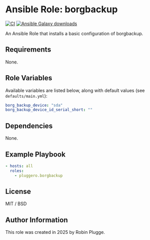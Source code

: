 # Ansible Role: borgbackup

[![CI](https://github.com/pluggero/ansible-role-borgbackup/actions/workflows/ci.yml/badge.svg)](https://github.com/pluggero/ansible-role-borgbackup/actions/workflows/ci.yml) [![Ansible Galaxy downloads](https://img.shields.io/ansible/role/d/pluggero/borgbackup?label=Galaxy%20downloads&logo=ansible&color=%23096598)](https://galaxy.ansible.com/ui/standalone/roles/pluggero/borgbackup)

An Ansible Role that installs a basic configuration of borgbackup.

## Requirements

None.

## Role Variables

Available variables are listed below, along with default values (see `defaults/main.yml`):

```yaml
borg_backup_device: "sda"
borg_backup_device_id_serial_short: ""
```

## Dependencies

None.

## Example Playbook

```yaml
- hosts: all
  roles:
    - pluggero.borgbackup
```

## License

MIT / BSD

## Author Information

This role was created in 2025 by Robin Plugge.
